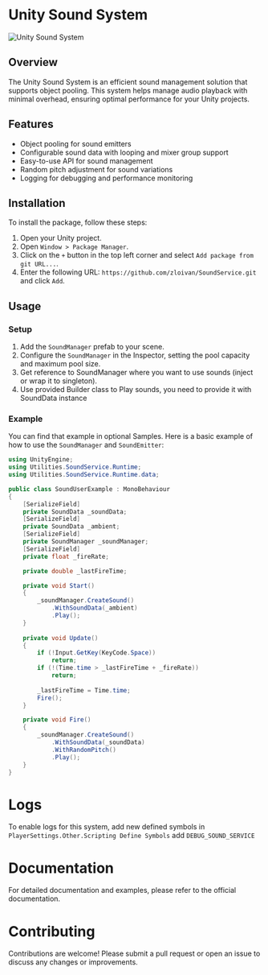 # Unity Sound System

![Unity Sound System](https://img.shields.io/badge/unity-2021.1%2B-blue)

## Overview
The Unity Sound System is an efficient sound management solution that supports object pooling. This system helps manage audio playback with minimal overhead, ensuring optimal performance for your Unity projects.

## Features
- Object pooling for sound emitters
- Configurable sound data with looping and mixer group support
- Easy-to-use API for sound management
- Random pitch adjustment for sound variations
- Logging for debugging and performance monitoring

## Installation
To install the package, follow these steps:

1. Open your Unity project.
2. Open `Window > Package Manager`.
3. Click on the `+` button in the top left corner and select `Add package from git URL...`.
4. Enter the following URL: `https://github.com/zloivan/SoundService.git` and click `Add`.

## Usage
### Setup
1. Add the `SoundManager` prefab to your scene.
2. Configure the `SoundManager` in the Inspector, setting the pool capacity and maximum pool size.
3. Get reference to SoundManager where you want to use sounds (inject or wrap it to singleton).
4. Use provided Builder class to Play sounds, you need to provide it with SoundData instance


### Example 
You can find that example in optional Samples.
Here is a basic example of how to use the `SoundManager` and `SoundEmitter`:

```csharp
using UnityEngine;
using Utilities.SoundService.Runtime;
using Utilities.SoundService.Runtime.data;

public class SoundUserExample : MonoBehaviour
{
    [SerializeField]
    private SoundData _soundData;
    [SerializeField]
    private SoundData _ambient;
    [SerializeField]
    private SoundManager _soundManager;
    [SerializeField]
    private float _fireRate;

    private double _lastFireTime;

    private void Start()
    {
        _soundManager.CreateSound()
            .WithSoundData(_ambient)
            .Play();
    }
    
    private void Update()
    {
        if (!Input.GetKey(KeyCode.Space)) 
            return;
        if (!(Time.time > _lastFireTime + _fireRate)) 
            return;
        
        _lastFireTime = Time.time;
        Fire();
    }

    private void Fire()
    {
        _soundManager.CreateSound()
            .WithSoundData(_soundData)
            .WithRandomPitch()
            .Play();
    }
}
```


# Logs
To enable logs for this system, add new defined symbols in `PlayerSettings.Other.Scripting Define Symbols` add `DEBUG_SOUND_SERVICE`

# Documentation
For detailed documentation and examples, please refer to the official documentation.

# Contributing
Contributions are welcome! Please submit a pull request or open an issue to discuss any changes or improvements.